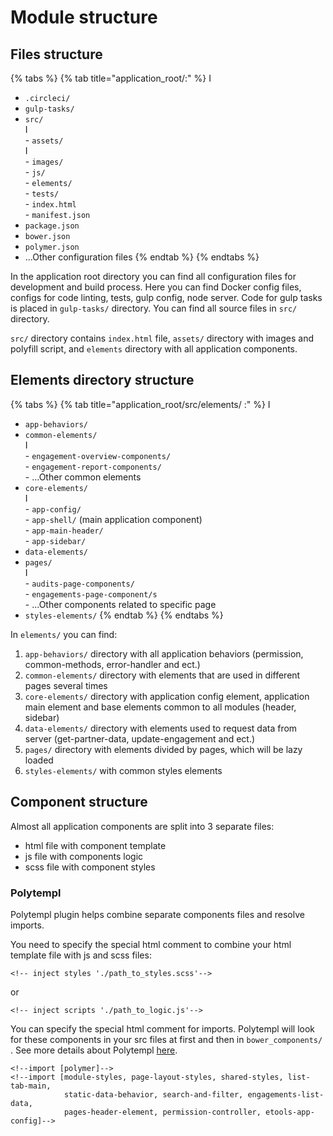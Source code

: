 # Module structure

## Files structure

{% tabs %}
{% tab title="application\_root/:" %}
I  
- `.circleci/`   
- `gulp-tasks/`   
- `src/`   
        I  
        - `assets/`   
                I  
                - `images/`   
                - `js/`   
        - `elements/`   
        - `tests/`   
        - `index.html`   
        - `manifest.json`   
- `package.json`   
- `bower.json`   
- `polymer.json`   
- ...Other configuration files
{% endtab %}
{% endtabs %}

In the application root directory you can find all configuration files for development and build process. Here you can find Docker config files, configs for code linting, tests, gulp config, node server. Code for gulp tasks is placed in     `gulp-tasks/` directory. You can find all source files in `src/` directory.

`src/` directory contains `index.html` file, `assets/` directory with images and polyfill script, and `elements` directory with all application components.

## Elements directory structure

{% tabs %}
{% tab title="application\_root/src/elements/ :" %}
I  
- `app-behaviors/`   
- `common-elements/`   
        I  
        -  `engagement-overview-components/`   
        - `engagement-report-components/`   
        - ...Other common elements  
- `core-elements/`   
        I  
        - `app-config/`   
        - `app-shell/` \(main application component\)  
        - `app-main-header/`   
        - `app-sidebar/`   
- `data-elements/`    
- `pages/`   
        I  
        - `audits-page-components/`   
        - `engagements-page-component/s`   
        - ...Other components related to specific page  
- `styles-elements/` 
{% endtab %}
{% endtabs %}

In `elements/` you can find:

1. `app-behaviors/` directory with all application behaviors \(permission, common-methods, error-handler and ect.\)
2. `common-elements/` directory with elements that are used in different pages several times
3. `core-elements/` directory with application config element, application main element and base elements common to all modules \(header, sidebar\)
4. `data-elements/`  directory with elements used to request data from server \(get-partner-data, update-engagement and ect.\)
5. `pages/` directory with elements divided by pages, which will be lazy loaded
6. `styles-elements/` with common styles elements

## Component structure

Almost all application components are split into 3 separate files: 

* html file with component template
* js file with components logic
* scss file with component styles

### Polytempl

Polytempl plugin helps combine separate components files and resolve imports.

You need to specify the special html comment to combine your html template file with js and scss files:

```text
<!-- inject styles './path_to_styles.scss'-->
```

or 

```text
<!-- inject scripts './path_to_logic.js'-->
```

You can specify the special html comment for imports. Polytempl will look for these components in your src files at first and then in `bower_components/` . See more details about Polytempl [here](https://www.npmjs.com/package/polytempl).

```text
<!--import [polymer]-->
<!--import [module-styles, page-layout-styles, shared-styles, list-tab-main,
            static-data-behavior, search-and-filter, engagements-list-data, 
            pages-header-element, permission-controller, etools-app-config]-->
```

